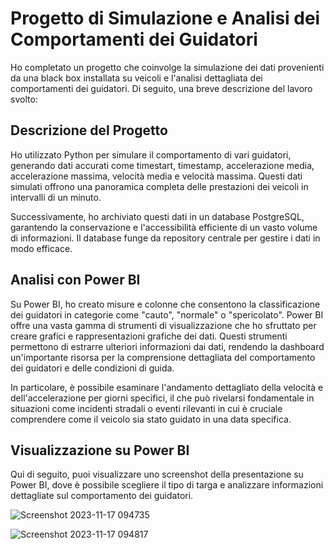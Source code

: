 # Progetto di Simulazione e Analisi dei Comportamenti dei Guidatori

Ho completato un progetto che coinvolge la simulazione dei dati provenienti da una black box installata su veicoli e l'analisi dettagliata dei comportamenti dei guidatori. Di seguito, una breve descrizione del lavoro svolto:

## Descrizione del Progetto

Ho utilizzato Python per simulare il comportamento di vari guidatori, generando dati accurati come timestart, timestamp, accelerazione media, accelerazione massima, velocità media e velocità massima. Questi dati simulati offrono una panoramica completa delle prestazioni dei veicoli in intervalli di un minuto.

Successivamente, ho archiviato questi dati in un database PostgreSQL, garantendo la conservazione e l'accessibilità efficiente di un vasto volume di informazioni. Il database funge da repository centrale per gestire i dati in modo efficace.

## Analisi con Power BI

Su Power BI, ho creato misure e colonne che consentono la classificazione dei guidatori in categorie come "cauto", "normale" o "spericolato". Power BI offre una vasta gamma di strumenti di visualizzazione che ho sfruttato per creare grafici e rappresentazioni grafiche dei dati. Questi strumenti permettono di estrarre ulteriori informazioni dai dati, rendendo la dashboard un'importante risorsa per la comprensione dettagliata del comportamento dei guidatori e delle condizioni di guida.

In particolare, è possibile esaminare l'andamento dettagliato della velocità e dell'accelerazione per giorni specifici, il che può rivelarsi fondamentale in situazioni come incidenti stradali o eventi rilevanti in cui è cruciale comprendere come il veicolo sia stato guidato in una data specifica.

## Visualizzazione su Power BI

Qui di seguito, puoi visualizzare uno screenshot della presentazione su Power BI, dove è possibile scegliere il tipo di targa e analizzare informazioni dettagliate sul comportamento dei guidatori. 

![Screenshot 2023-11-17 094735](https://github.com/MonaJB/F2Informatica/blob/Assets/Screenshot%2024-05-08%165743.png)

![Screenshot 2023-11-17 094817](https://github.com/MonaJB/F2Informatica/blob/Assets/Screenshot%2024-05-08%165850.png)
